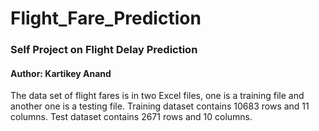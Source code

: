 # Flight_Fare_Prediction

### Self Project on Flight Delay Prediction

#### Author: Kartikey Anand

The data set of flight fares is in two Excel files, one is a training file and another one is a testing file. Training dataset contains 10683 rows and 11 columns. Test dataset contains 2671 rows and 10 columns.
